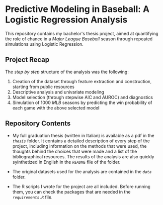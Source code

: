 # Predictive Modeling in Baseball: A Logistic Regression Analysis
  
This repository contains my bachelor's thesis project, aimed at quantifying the role of chance in a *Major League Baseball* season through repeated simulations using Logistic Regression.

## Project Recap

The *step by step* structure of the analysis was the following:

1) Creation of the dataset through feature extraction and construction, starting from public resources
2) Descriptive analysis and univariate modeling
3) Model selection (through stepwise AIC and AUROC) and diagnostics
4) Simulation of 1000 *MLB* seasons by predicting the win probability of each game with the above selected model

## Repository Contents

- My full graduation thesis (written in Italian) is available as a pdf in the *`thesis`* folder. It contains a detailed description of every step of the project, including information on the methods that were used, the thoughts behind the choices that were made and a list of the bibliographical resources. The results of the analysis are also quickly syinthetized in English in the *`README`* file of the folder.

- The original datasets used for the analysis are contained in the *`data`* folder.

- The R scripts I wrote for the project are all included. Before running them, you can check the packages that are needed in the *`requirements.R`* file.
